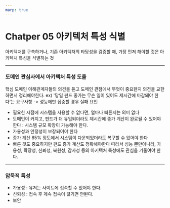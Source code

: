```yaml
---
marp: true
---
```

# Chatper 05 아키텍처 특성 식별

아키텍처를 구축하거나, 기존 아키텍처의 타당성을 검증할 때, 가장 먼저 해야할 것은 아키텍처 특성을 식별하는 것

---
### 도메인 관심사에서 아키텍처 특성 도출
핵심 도메인 이해관계자들의 의견을 듣고 도메인 관점에서 무엇이 중요한지 의견을 교한하면서 정리해야한다.
ex) '당일 펀드 종가는 무슨 일이 있어도 제시간에 마감돼야 한다'는 요구사항 -> 성능에만 집중할 경우 실패 요인
* 필요한 시점에 시스템을 사용할 수 없다면, 얼마나 빠른지는 의미 없다
* 도메인이 커지고, 펀드가 더 유입되더라도 제시간에 종가 계산이 완료될 수 있어야 한다 : 시스템 규모 확장이 가능해야 한다.
* 가용성과 안정성이 보장되어야 한다
* 종가 계산 85% 정도에서 시스템이 다운되었더라도 복구할 수 있어야 한다
* 빠른 것도 중요하지만 펀드 종가 계산도 정확해야한다
  따라서 성능 뿐만아니라, 가용성, 확장성, 신뢰성, 복원성, 감사성 등의 아키텍처 특성에도 관심을 기울여야 한다.
---
### 암묵적 특성
* 가용성 : 유저는 사이트에 접속할 수 있어야 한다.
* 신뢰성 : 접속 후 계속 접속이 끊기면 안된다.
* 보안